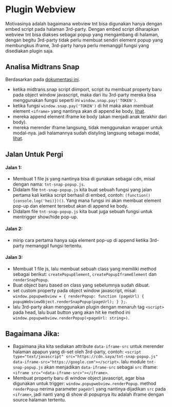# Plugin Webview

Motivasinya adalah bagaimana webview tnt bisa digunakan hanya dengan embed script pada halaman 3rd-party. Dengan embed script diharapkan webview tnt bisa diakses sebagai popup yang mengambang di halaman, dengan begitu 3rd-party tidak perlu membuat sendiri element popup yang membungkus iframe, 3rd-party hanya perlu memanggil fungsi yang disediakan plugin saja.

## Analisa Midtrans Snap

Berdasarkan pada [dokumentasi ini](https://docs.midtrans.com/en/snap/integration-guide?id=_2-displaying-snap-payment-page-on-frontend).

- ketika midtrans.snap script diimport, script itu membuat property baru pada object window javascript, maka dari itu 3rd-party mereka bisa menggunakan fungsi seperti ini `window.snap.pay('TOKEN')`.
- ketika fungsi `window.snap.pay('TOKEN')` di hit maka akan membuat element `<iframe>` yang nantinya akan di append ke body, [lihat](https://app.sandbox.midtrans.com/snap/snap.js).
- mereka append element iframe ke body (akan menjadi anak terakhir dari body).
- mereka merender iframe langsung, tidak menggunakan wrapper untuk modal-nya. jadi halamannya sudah distyling langsung sebagai modal, [lihat](https://app.sandbox.midtrans.com/snap/v1/pay?origin_host=https://docs.midtrans.com&digest=ab507a93569d99cc172ccad9add1f3e590ceac588a38191bc3c1ad12dd2a3d48&client_key=SB-Mid-client-61XuGAwQ8Bj8LxSS#/).

## Jalan Untuk Pergi

#### Jalan 1:

- Membuat 1 file js yang nantinya bisa di gunakan sebagai cdn, misal dengan nama: `tnt-snap-popup.js`.
- Didalam file `tnt-snap-popup.js` kita buat sebuah fungsi yang jalan pertama kali ketika script berhasil di embed, contoh: `(function(){console.log('hei)})()`. Yang mana fungsi ini akan membuat element pop-up dan element tersebut akan di append ke body.
- Didalam file `tnt-snap-popup.js` kita buat juga sebuah fungsi untuk mentrigger show/hide pop-up.

#### Jalan 2:

- mirip cara pertama hanya saja element pop-up di append ketika 3rd-party memanggil fungsi tertentu.

#### Jalan 3:

- Membuat 1 file js, lalu membuat sebuah class yang memiliki method sebagai berikut: `createPopupElement`, `createPopupIframeElement` dan `renderSnapPopup`.
- Buat object baru based on class yang sebelumnya sudah dibuat.
- set custom property pada object window javascript, misal: `window.popupwebview = { renderPopup: function (pageUrl) { popupWebviewObject.renderSnapPopup(pageUrl); } };`.
- lalu 3rd-party akan menggunakan plugin dengan menaruh tag `<script>` pada head, lalu buat button yang akan hit ke method ini `window.popupwebview.renderPopup(<pageUrl: string>)`.

## Bagaimana Jika:

- Bagaimana jika kita sediakan attribute `data-iframe-src` untuk merender halaman apapun yang di-set oleh 3rd-party, contoh: `<script type="text/javascript" src="https://cdn.saya/tnt-snap-popup.js" data-iframe-src="https://google.com"></script>`. lalu module `tnt-snap-popup.js` akan menjadikan `data-iframe-src` sebagai `src` iframe: `<iframe src="<data-iframe-src>"></iframe>`.
- Membuat property baru di window object javascript, agar bisa digunakan untuk trigger: `window.popupwebview.renderPopup`. method `renderPopup` nerima parameter `pageUrl` yang nantinya dijadikan `src` pada `<iframe>`, jadi nanti yang di show di popupnya itu adalah iframe dengan source halaman tertentu.
